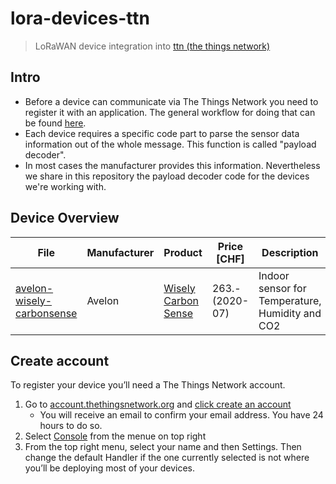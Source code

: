 # lora-devices-ttn
> LoRaWAN device integration into <a href="https://www.thethingsnetwork.org/">ttn (the things network)</a>

## Intro
- Before a device can communicate via The Things Network you need to register it with an application. The general workflow for doing that can be found <a href="https://www.thethingsnetwork.org/docs/devices/registration.html">here</a>.
- Each device requires a specific code part to parse the sensor data information out of the whole message. This function is called "payload decoder".
- In most cases the manufacturer provides this information. Nevertheless we share in this repository the payload decoder code for the devices we're working with.

## Device Overview
| File | Manufacturer | Product | Price [CHF] | Description |
| --- | --- | --- | --- | --- |
|[avelon-wisely-carbonsense](https://raw.githubusercontent.com/hslu-ige-laes/lora-devices-ttn/master/avelon-wisely-carbonsense.md)| Avelon | [Wisely Carbon Sense](https://avelon.com/en/wisely/) | 263.- (2020-07) | Indoor sensor for Temperature, Humidity and CO2 |

<!-- | Manufacturer | Product Name | Product-Link | Price [CHF] | Description |-->

## Create account
To register your device you’ll need a The Things Network account.
1. Go to [account.thethingsnetwork.org](https://account.thethingsnetwork.org/) and [click create an account](https://account.thethingsnetwork.org/register)
   - You will receive an email to confirm your email address. You have 24 hours to do so.
2. Select [Console](https://console.thethingsnetwork.org/) from the menue on top right
3. From the top right menu, select your name and then Settings. Then change the default Handler if the one currently selected is not where you’ll be deploying most of your devices.

